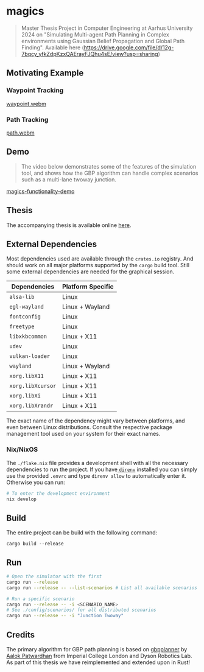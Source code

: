# magics

> Master Thesis Project in Computer Engineering at Aarhus University 2024 on "Simulating Multi-agent Path Planning in Complex environments using Gaussian Belief Propagation and Global Path Finding". Available here (https://drive.google.com/file/d/12g-7bqcy_yfkZdpKzxQAErayFJQhu4sE/view?usp=sharing)

## Motivating Example


<!-- https://github.com/user-attachments/assets/832fe84b-4b8b-4473-bfe1-9d87153988af -->


<!-- https://github.com/user-attachments/assets/501aa26a-1b72-4c93-a5a4-22551b6c6d4b -->



<!-- https://github.com/user-attachments/assets/6b8df209-d1db-4f35-9271-1c61ef660ab6 -->

### Waypoint Tracking

[waypoint.webm](https://github.com/user-attachments/assets/a58a148e-c561-432e-8e4f-bc065d4194d0)

### Path Tracking
[path.webm](https://github.com/user-attachments/assets/cf5e77e9-6df2-4b4f-a273-0ddc83512642)

<!-- | <img src="https://github.com/user-attachments/assets/832fe84b-4b8b-4473-bfe1-9d87153988af
" alt="GIF 3" width="380"/> | <img src="https://github.com/user-attachments/assets/6b8df209-d1db-4f35-9271-1c61ef660ab6" alt="GIF 4" width="380"/> |
-->

## Demo

> The video below demonstrates some of the features of the simulation tool, and shows how the GBP algorithm can handle complex scenarios such as a multi-lane twoway junction.

[magics-functionality-demo](https://github.com/user-attachments/assets/8f5d0db6-dd2c-41a3-9a12-4ccddf80d4f3)

## Thesis

The accompanying thesis is available online [here](https://drive.google.com/file/d/12g-7bqcy_yfkZdpKzxQAErayFJQhu4sE/view?usp=sharing).


<!-- ## ICRA Article -->

## External Dependencies

Most dependencies used are available through the `crates.io` registry. And should work on all major platforms supported by the `cargo` build tool. Still some external dependencies are needed for the graphical session.

| Dependencies | Platform Specific |
|--------------|----------|
| `alsa-lib` | Linux |
| `egl-wayland` | Linux + Wayland |
| `fontconfig` | Linux
| `freetype` | Linux |
| `libxkbcommon` | Linux + X11 |
| `udev` | Linux |
| `vulkan-loader` | Linux |
| `wayland` | Linux + Wayland |
| `xorg.libX11` | Linux + X11 |
| `xorg.libXcursor` | Linux + X11 |
| `xorg.libXi` | Linux + X11 |
| `xorg.libXrandr` | Linux + X11 ||

The exact name of the dependency might vary between platforms, and even between Linux distributions. Consult the respective package management tool used on your system for their exact names.


### Nix/NixOS

The `./flake.nix` file provides a development shell with all the necessary dependencies to run the project. If you have[ `direnv`](https://direnv.net/) installed you can simply use the provided `.envrc` and type `direnv allow` to automatically enter it. Otherwise you can run:

```sh
# To enter the development environment
nix develop
```

## Build

The entire project can be build with the following command:

```
cargo build --release
```

## Run

```sh
# Open the simulator with the first
cargo run --release
cargo run --release -- --list-scenarios # List all available scenarios

# Run a specific scenario
cargo run --release -- -i <SCENARIO_NAME>
# See ./config/scenarios/ for all distributed scenarios
cargo run --release -- -i "Junction Twoway"
```

## Credits

The primary algorithm for GBP path planning is based on [gbpplanner](https://github.com/aalpatya/gbpplanner) by [Aalok Patwardhan](https://aalok.uk/) from  Imperial College London and Dyson Robotics Lab. As part of this thesis we have reimplemented and extended upon in Rust!
